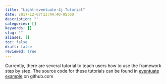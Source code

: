 ```yaml
---
title: "Light-eventuate-4j Tutorial"
date: 2017-12-07T13:44:40-05:00
description: ""
categories: []
keywords: []
slug: ""
aliases: []
toc: false
draft: false
reviewed: true
---
```


Currently, there are several tutorial to teach users how to use the framework step by step. 
The source code for these tutorials can be found in [eventuate example][] on github.com


[eventuate example]: https://github.com/networknt/light-example-4j/tree/master/eventuate

